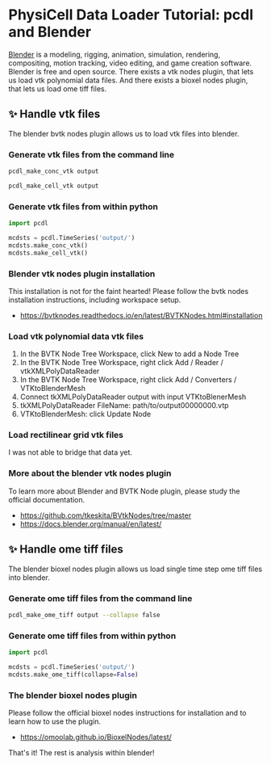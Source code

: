 # PhysiCell Data Loader Tutorial: pcdl and Blender

[Blender](https://www.blender.org/) is a modeling, rigging, animation, simulation, rendering, compositing,  motion tracking, video editing, and game creation software.
Blender is free and open source.
There exists a vtk nodes plugin, that lets us load <!-- vtk rectilinear grid data, -->vtk polynomial data files.
And there exists a bioxel nodes plugin, that lets us load ome tiff files.


## &#x2728; Handle vtk files

The blender bvtk nodes plugin allows us to load vtk files into blender.

### Generate vtk files from the command line

```bash
pcdl_make_conc_vtk output
```
```bash
pcdl_make_cell_vtk output
```

### Generate vtk files from within python

```python
import pcdl

mcdsts = pcdl.TimeSeries('output/')
mcdsts.make_conc_vtk()
mcdsts.make_cell_vtk()
```

### Blender vtk nodes plugin installation

This installation is not for the faint hearted!
Please follow the bvtk nodes installation instructions,
including workspace setup.

+ https://bvtknodes.readthedocs.io/en/latest/BVTKNodes.html#installation

### Load vtk polynomial data vtk files

1. In the BVTK Node Tree Workspace, click New to add a Node Tree
2. In the BVTK Node Tree Workspace, right click Add / Reader / vtkXMLPolyDataReader
3. In the BVTK Node Tree Workspace, right click Add / Converters / VTKtoBlenderMesh
4. Connect tkXMLPolyDataReader output with input VTKtoBlenerMesh
5. tkXMLPolyDataReader FileName: path/to/output00000000.vtp
6. VTKtoBlenderMesh: click Update Node

### Load rectilinear grid vtk files

I was not able to bridge that data yet.

<!-- Geometry nodes could be part of the solution,
but I would have to write such a converter.
+ https://www.youtube.com/watch?v=oPenYcM6Usw
+ https://www.youtube.com/watch?v=6LMuT2hN2yw
+ https://www.youtube.com/watch?v=LrEHoaq6QFE
-->

### More about the blender vtk nodes plugin

To learn more about Blender and BVTK Node plugin, please study the official documentation.
+ https://github.com/tkeskita/BVtkNodes/tree/master
+ https://docs.blender.org/manual/en/latest/


## &#x2728; Handle ome tiff files

The blender bioxel nodes plugin allows us load single time step ome tiff files into blender.

### Generate ome tiff files from the command line

```bash
pcdl_make_ome_tiff output --collapse false
```

### Generate ome tiff files from within python

```python
import pcdl

mcdsts = pcdl.TimeSeries('output/')
mcdsts.make_ome_tiff(collapse=False)
```

### The blender bioxel nodes plugin

Please follow the official bioxel nodes instructions for installation
and to learn how to use the plugin.

+ https://omoolab.github.io/BioxelNodes/latest/


That's it! The rest is analysis within blender!
